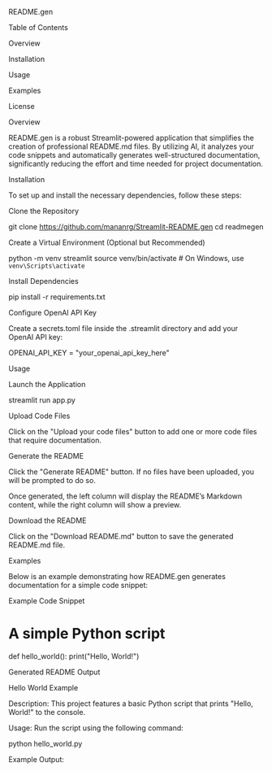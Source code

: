 README.gen

Table of Contents

Overview

Installation

Usage

Examples

License

Overview

README.gen is a robust Streamlit-powered application that simplifies the creation of professional README.md files. By utilizing AI, it analyzes your code snippets and automatically generates well-structured documentation, significantly reducing the effort and time needed for project documentation.

Installation

To set up and install the necessary dependencies, follow these steps:

Clone the Repository

git clone https://github.com/mananrg/Streamlit-README.gen
cd readmegen

Create a Virtual Environment (Optional but Recommended)

python -m venv streamlit
source venv/bin/activate  # On Windows, use `venv\Scripts\activate`

Install Dependencies

pip install -r requirements.txt

Configure OpenAI API Key

Create a secrets.toml file inside the .streamlit directory and add your OpenAI API key:

OPENAI_API_KEY = "your_openai_api_key_here"

Usage

Launch the Application

streamlit run app.py

Upload Code Files

Click on the "Upload your code files" button to add one or more code files that require documentation.

Generate the README

Click the "Generate README" button. If no files have been uploaded, you will be prompted to do so.

Once generated, the left column will display the README’s Markdown content, while the right column will show a preview.

Download the README

Click on the "Download README.md" button to save the generated README.md file.

Examples

Below is an example demonstrating how README.gen generates documentation for a simple code snippet:

Example Code Snippet

# A simple Python script
def hello_world():
    print("Hello, World!")

Generated README Output

Hello World Example

Description:
This project features a basic Python script that prints "Hello, World!" to the console.

Usage:
Run the script using the following command:

python hello_world.py

Example Output:

